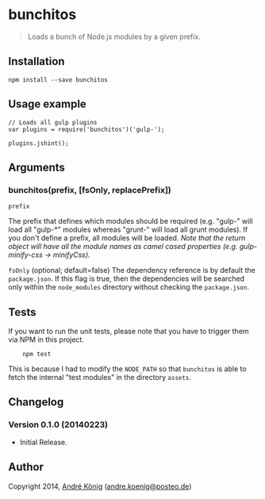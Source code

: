 # bunchitos

> Loads a bunch of Node.js modules by a given prefix.

## Installation

    npm install --save bunchitos

## Usage example

    // Loads all gulp plugins
    var plugins = require('bunchitos')('gulp-');

    plugins.jshint();

## Arguments

### bunchitos(prefix, [fsOnly, replacePrefix])

`prefix`

The prefix that defines which modules should be required (e.g. "gulp-" will load all "gulp-*" modules whereas "grunt-" will load all grunt modules). If you don't define a prefix, all modules will be loaded. _Note that the return object will have all the module names as camel cased properties (e.g. gulp-minify-css -> minifyCss)._

`fsOnly` (optional; default=false)
The dependency reference is by default the `package.json`. If this flag is true, then the dependencies will be searched only within the `node_modules` directory without checking the `package.json`.

## Tests

If you want to run the unit tests, please note that you have to trigger them via NPM in this project.

        npm test

This is because I had to modify the `NODE_PATH` so that `bunchitos` is able to fetch the internal "test modules" in the directory `assets`.

## Changelog

### Version 0.1.0 (20140223)

- Initial Release.

## Author

Copyright 2014, [André König](http://iam.andrekoenig.info) (andre.koenig@posteo.de)
